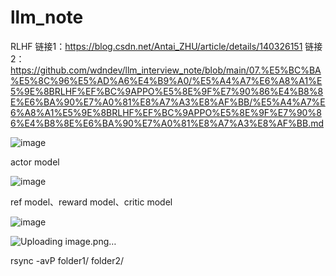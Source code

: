 # llm_note



RLHF
链接1：https://blog.csdn.net/Antai_ZHU/article/details/140326151
链接2：https://github.com/wdndev/llm_interview_note/blob/main/07.%E5%BC%BA%E5%8C%96%E5%AD%A6%E4%B9%A0/%E5%A4%A7%E6%A8%A1%E5%9E%8BRLHF%EF%BC%9APPO%E5%8E%9F%E7%90%86%E4%B8%8E%E6%BA%90%E7%A0%81%E8%A7%A3%E8%AF%BB/%E5%A4%A7%E6%A8%A1%E5%9E%8BRLHF%EF%BC%9APPO%E5%8E%9F%E7%90%86%E4%B8%8E%E6%BA%90%E7%A0%81%E8%A7%A3%E8%AF%BB.md


![image](https://github.com/user-attachments/assets/5f687d95-114f-4655-aceb-83946eabd451)




actor model

![image](https://github.com/user-attachments/assets/c9511d6a-182a-4de5-869f-84e658fc5960)

ref model、reward model、critic model

![image](https://github.com/user-attachments/assets/78861185-50ca-4baa-8bc3-0205eb9c7f9d)

![Uploading image.png…]()


rsync -avP folder1/ folder2/
